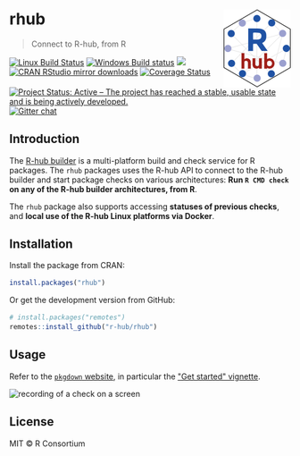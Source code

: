 # rhub <img src='man/figures/logo.png' align="right" height="138.5" />

> Connect to R-hub, from R

<!-- badges: start -->
[![Linux Build Status](https://travis-ci.org/r-hub/rhub.svg?branch=master)](https://travis-ci.org/r-hub/rhub)
[![Windows Build status](https://ci.appveyor.com/api/projects/status/github/r-hub/rhub?svg=true)](https://ci.appveyor.com/project/gaborcsardi/rhub)
[![](http://www.r-pkg.org/badges/version/rhub)](http://www.r-pkg.org/pkg/rhub)
[![CRAN RStudio mirror downloads](http://cranlogs.r-pkg.org/badges/rhub)](http://www.r-pkg.org/pkg/rhub)
[![Coverage Status](https://img.shields.io/codecov/c/github/r-hub/rhub/master.svg)](https://codecov.io/github/r-hub/rhub?branch=master)
[![Project Status: Active – The project has reached a stable, usable state and is being actively developed.](https://www.repostatus.org/badges/latest/active.svg)](https://www.repostatus.org/#active)
[![Gitter chat](https://badges.gitter.im/gitterHQ/gitter.png)](https://gitter.im/r-hub/community)
<!-- badges: end -->

## Introduction

The [R-hub builder](https://builder.r-hub.io/) is a multi-platform build and
check service for R packages. The `rhub` packages uses the R-hub API to connect to
the R-hub builder and start package checks on various architectures: 
**Run `R CMD check` on any of the R-hub builder architectures, from R**.

The `rhub` package also supports accessing **statuses of previous checks**, and 
**local use of the R-hub Linux platforms via Docker**.

## Installation

Install the package from CRAN:

```r
install.packages("rhub")
```

Or get the development version from GitHub:

```r
# install.packages("remotes")
remotes::install_github("r-hub/rhub")
```

## Usage

Refer to the [`pkgdown` website](https://r-hub.github.io/rhub/), in particular 
the ["Get started" vignette](https://r-hub.github.io/rhub/articles/rhub.html).

![recording of a check on a screen](https://r-hub.github.io/rhub/articles/figures/check-output.gif)

## License

MIT © R Consortium
